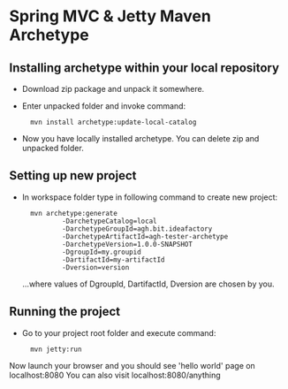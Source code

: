 Spring MVC & Jetty Maven Archetype
=========================================


Installing archetype within your local repository
---------------------------------------------

* Download zip package and unpack it somewhere.
* Enter unpacked folder and invoke command:

        mvn install archetype:update-local-catalog

* Now you have locally installed archetype. You can delete zip and unpacked folder.

Setting up new project
----------------
* In workspace folder type in following command to create new project:

        mvn archetype:generate
                -DarchetypeCatalog=local
                -DarchetypeGroupId=agh.bit.ideafactory
                -DarchetypeArtifactId=agh-tester-archetype
                -DarchetypeVersion=1.0.0-SNAPSHOT
                -DgroupId=my.groupid
                -DartifactId=my-artifactId
                -Dversion=version

  ...where values of DgroupId, DartifactId, Dversion are chosen by you.

Running the project
----------------

* Go to your project root folder and execute command:

        mvn jetty:run

Now launch your browser and you should see 'hello world' page on localhost:8080
You can also visit localhost:8080/anything